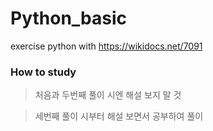 # Python_basic
exercise python with https://wikidocs.net/7091

### How to study
> 처음과 두번째 풀이 시엔 해설 보지 말 것 

> 세번째 풀이 시부터 해설 보면서 공부하여 풀이
